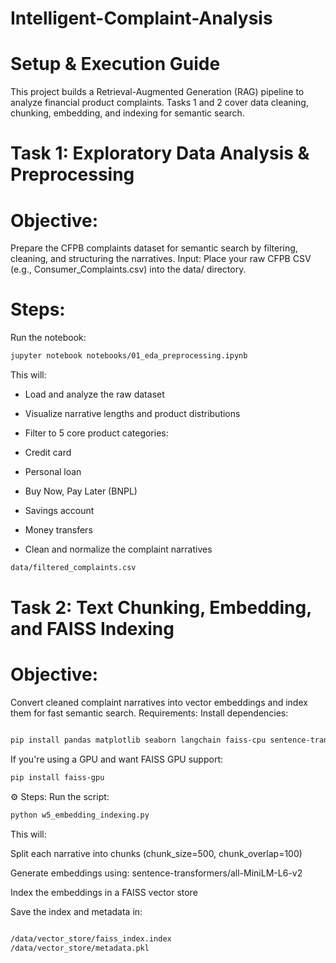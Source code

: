 # Intelligent-Complaint-Analysis

# Setup & Execution Guide
This project builds a Retrieval-Augmented Generation (RAG) pipeline to analyze financial product complaints. Tasks 1 and 2 cover data cleaning, chunking, embedding, and indexing for semantic search.


# Task 1: Exploratory Data Analysis & Preprocessing
#  Objective:
Prepare the CFPB complaints dataset for semantic search by filtering, cleaning, and structuring the narratives.
Input:
Place your raw CFPB CSV (e.g., Consumer_Complaints.csv) into the data/ directory.
# Steps:
Run the notebook:
```bash
jupyter notebook notebooks/01_eda_preprocessing.ipynb
```
This will:

- Load and analyze the raw dataset

- Visualize narrative lengths and product distributions

- Filter to 5 core product categories:

- Credit card

- Personal loan

- Buy Now, Pay Later (BNPL)

- Savings account

- Money transfers

- Clean and normalize the complaint narratives
```bash
data/filtered_complaints.csv
```

# Task 2: Text Chunking, Embedding, and FAISS Indexing
# Objective:
Convert cleaned complaint narratives into vector embeddings and index them for fast semantic search.
Requirements:
Install dependencies:

```bash

pip install pandas matplotlib seaborn langchain faiss-cpu sentence-transformers
```
If you're using a GPU and want FAISS GPU support:
```bash 
pip install faiss-gpu

```
⚙️ Steps:
Run the script:

``` bash
python w5_embedding_indexing.py

```
This will:

Split each narrative into chunks (chunk_size=500, chunk_overlap=100)

Generate embeddings using: sentence-transformers/all-MiniLM-L6-v2

Index the embeddings in a FAISS vector store

Save the index and metadata in:

``` bash

/data/vector_store/faiss_index.index
/data/vector_store/metadata.pkl

```



